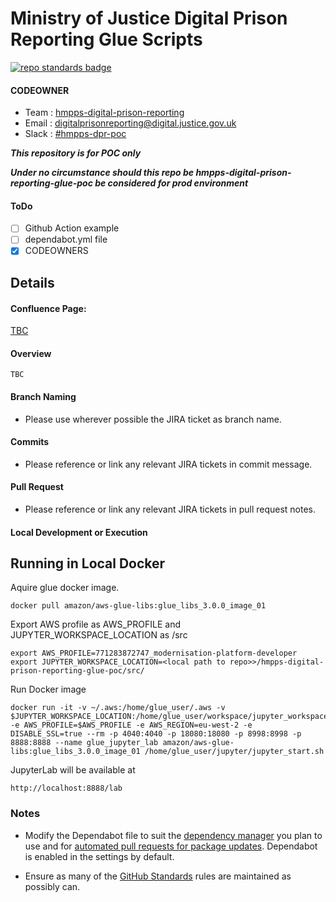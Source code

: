 # Ministry of Justice Digital Prison Reporting Glue Scripts

[![repo standards badge](https://img.shields.io/badge/dynamic/json?color=blue&style=for-the-badge&logo=github&label=MoJ%20Compliant&query=%24.data%5B%3F%28%40.name%20%3D%3D%20%22hmpps-digital-prison-reporting-glue-poc%22%29%5D.status&url=https%3A%2F%2Foperations-engineering-reports.cloud-platform.service.justice.gov.uk%2Fgithub_repositories)](https://operations-engineering-reports.cloud-platform.service.justice.gov.uk/github_repositories#hmpps-digital-prison-reporting-glue-poc "Link to report")

#### CODEOWNER

- Team : [hmpps-digital-prison-reporting](https://github.com/orgs/ministryofjustice/teams/hmpps-digital-prison-reporting)
- Email : digitalprisonreporting@digital.justice.gov.uk
- Slack : [#hmpps-dpr-poc](https://mojdt.slack.com/archives/C03TBLUL45B)

**_This repository is for POC only_**

**_Under no circumstance should this repo be hmpps-digital-prison-reporting-glue-poc be considered for prod environment_**

#### ToDo

- [ ] Github Action example
- [ ] dependabot.yml file
- [x] CODEOWNERS

## Details

#### Confluence Page:

[TBC]()

#### Overview

```
TBC
```

#### Branch Naming

- Please use wherever possible the JIRA ticket as branch name.

#### Commits

- Please reference or link any relevant JIRA tickets in commit message.

#### Pull Request

- Please reference or link any relevant JIRA tickets in pull request notes.

#### Local Development or Execution

## Running in Local Docker
Aquire glue docker image.
```buildoutcfg
docker pull amazon/aws-glue-libs:glue_libs_3.0.0_image_01
```
Export AWS profile as AWS_PROFILE and JUPYTER_WORKSPACE_LOCATION as <this repo>/src

```buildoutcfg
export AWS_PROFILE=771283872747_modernisation-platform-developer
export JUPYTER_WORKSPACE_LOCATION=<local path to repo>>/hmpps-digital-prison-reporting-glue-poc/src/
```
Run Docker image 
```buildoutcfg
docker run -it -v ~/.aws:/home/glue_user/.aws -v $JUPYTER_WORKSPACE_LOCATION:/home/glue_user/workspace/jupyter_workspace/ -e AWS_PROFILE=$AWS_PROFILE -e AWS_REGION=eu-west-2 -e DISABLE_SSL=true --rm -p 4040:4040 -p 18080:18080 -p 8998:8998 -p 8888:8888 --name glue_jupyter_lab amazon/aws-glue-libs:glue_libs_3.0.0_image_01 /home/glue_user/jupyter/jupyter_start.sh
```

JupyterLab will be available at
```buildoutcfg
http://localhost:8888/lab
```


### Notes

- Modify the Dependabot file to suit the [dependency manager](https://docs.github.com/en/code-security/dependabot/dependabot-version-updates/configuration-options-for-the-dependabot.yml-file#package-ecosystem) you plan to use and for [automated pull requests for package updates](https://docs.github.com/en/code-security/supply-chain-security/keeping-your-dependencies-updated-automatically/enabling-and-disabling-dependabot-version-updates#enabling-dependabot-version-updates). Dependabot is enabled in the settings by default.

- Ensure as many of the [GitHub Standards](https://github.com/ministryofjustice/github-repository-standards) rules are maintained as possibly can.
